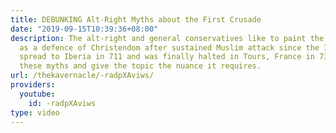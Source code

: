 ```yaml
---
title: DEBUNKING Alt-Right Myths about the First Crusade
date: "2019-09-15T10:39:36+08:00"
description: The alt-right and general conservatives like to paint the First Crusade
  as a defence of Christendom after sustained Muslim attack since the Islamic Empire
  spread to Iberia in 711 and was finally halted in Tours, France in 732. I debunk
  these myths and give the topic the nuance it requires.
url: /thekavernacle/-radpXAviws/
providers:
  youtube:
    id: -radpXAviws
type: video
---
```

